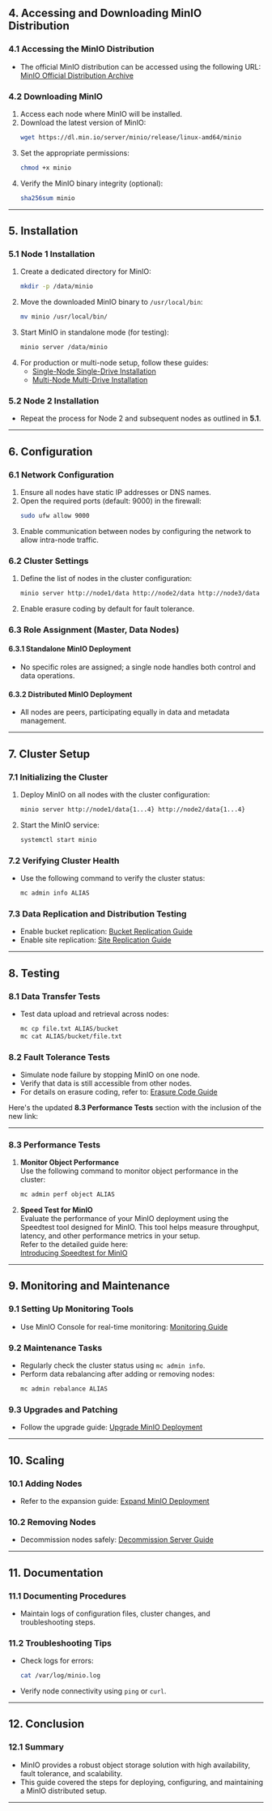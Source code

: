 ## 4. Accessing and Downloading MinIO Distribution

### 4.1 Accessing the MinIO Distribution
- The official MinIO distribution can be accessed using the following URL:  
  [MinIO Official Distribution Archive](https://dl.min.io/server/minio/release/linux-amd64/archive/)

### 4.2 Downloading MinIO
1. Access each node where MinIO will be installed.
2. Download the latest version of MinIO:
   ```bash
   wget https://dl.min.io/server/minio/release/linux-amd64/minio
   ```
3. Set the appropriate permissions:
   ```bash
   chmod +x minio
   ```
4. Verify the MinIO binary integrity (optional):
   ```bash
   sha256sum minio
   ```

---

## 5. Installation

### 5.1 Node 1 Installation
1. Create a dedicated directory for MinIO:
   ```bash
   mkdir -p /data/minio
   ```
2. Move the downloaded MinIO binary to `/usr/local/bin`:
   ```bash
   mv minio /usr/local/bin/
   ```
3. Start MinIO in standalone mode (for testing):
   ```bash
   minio server /data/minio
   ```
4. For production or multi-node setup, follow these guides:  
   - [Single-Node Single-Drive Installation](https://min.io/docs/minio/linux/operations/install-deploy-manage/deploy-minio-single-node-single-drive.html)  
   - [Multi-Node Multi-Drive Installation](https://min.io/docs/minio/linux/operations/install-deploy-manage/deploy-minio-multi-node-multi-drive.html)

### 5.2 Node 2 Installation
- Repeat the process for Node 2 and subsequent nodes as outlined in **5.1**.

---

## 6. Configuration

### 6.1 Network Configuration
1. Ensure all nodes have static IP addresses or DNS names.
2. Open the required ports (default: 9000) in the firewall:
   ```bash
   sudo ufw allow 9000
   ```
3. Enable communication between nodes by configuring the network to allow intra-node traffic.

### 6.2 Cluster Settings
1. Define the list of nodes in the cluster configuration:
   ```bash
   minio server http://node1/data http://node2/data http://node3/data http://node4/data
   ```
2. Enable erasure coding by default for fault tolerance.

### 6.3 Role Assignment (Master, Data Nodes)

#### 6.3.1 Standalone MinIO Deployment
- No specific roles are assigned; a single node handles both control and data operations.

#### 6.3.2 Distributed MinIO Deployment
- All nodes are peers, participating equally in data and metadata management.

---

## 7. Cluster Setup

### 7.1 Initializing the Cluster
1. Deploy MinIO on all nodes with the cluster configuration:
   ```bash
   minio server http://node1/data{1...4} http://node2/data{1...4}
   ```
2. Start the MinIO service:
   ```bash
   systemctl start minio
   ```

### 7.2 Verifying Cluster Health
- Use the following command to verify the cluster status:
  ```bash
  mc admin info ALIAS
  ```

### 7.3 Data Replication and Distribution Testing
- Enable bucket replication:
  [Bucket Replication Guide](https://min.io/docs/minio/linux/administration/bucket-replication.html)
- Enable site replication:
  [Site Replication Guide](https://min.io/docs/minio/linux/operations/install-deploy-manage/multi-site-replication.html)

---

## 8. Testing

### 8.1 Data Transfer Tests
- Test data upload and retrieval across nodes:
  ```bash
  mc cp file.txt ALIAS/bucket
  mc cat ALIAS/bucket/file.txt
  ```

### 8.2 Fault Tolerance Tests
- Simulate node failure by stopping MinIO on one node.
- Verify that data is still accessible from other nodes.
- For details on erasure coding, refer to:
  [Erasure Code Guide](https://blog.min.io/guided-tour-of-minio-erasure-code-calculator/)

Here's the updated **8.3 Performance Tests** section with the inclusion of the new link:

---

### 8.3 Performance Tests

1. **Monitor Object Performance**  
   Use the following command to monitor object performance in the cluster:  
   ```bash
   mc admin perf object ALIAS
   ```

2. **Speed Test for MinIO**  
   Evaluate the performance of your MinIO deployment using the Speedtest tool designed for MinIO. This tool helps measure throughput, latency, and other performance metrics in your setup.  
   Refer to the detailed guide here:  
   [Introducing Speedtest for MinIO](https://blog.min.io/introducing-speedtest-for-minio/)

---

## 9. Monitoring and Maintenance

### 9.1 Setting Up Monitoring Tools
- Use MinIO Console for real-time monitoring:
  [Monitoring Guide](https://min.io/docs/minio/linux/administration/monitoring.html)

### 9.2 Maintenance Tasks
- Regularly check the cluster status using `mc admin info`.
- Perform data rebalancing after adding or removing nodes:
  ```bash
  mc admin rebalance ALIAS
  ```

### 9.3 Upgrades and Patching
- Follow the upgrade guide:
  [Upgrade MinIO Deployment](https://min.io/docs/minio/linux/operations/install-deploy-manage/upgrade-minio-deployment.html)

---

## 10. Scaling

### 10.1 Adding Nodes
- Refer to the expansion guide:
  [Expand MinIO Deployment](https://min.io/docs/minio/linux/operations/install-deploy-manage/expand-minio-deployment.html)

### 10.2 Removing Nodes
- Decommission nodes safely:
  [Decommission Server Guide](https://min.io/docs/minio/linux/operations/install-deploy-manage/decommission-server-pool.html)

---

## 11. Documentation

### 11.1 Documenting Procedures
- Maintain logs of configuration files, cluster changes, and troubleshooting steps.

### 11.2 Troubleshooting Tips
- Check logs for errors:
  ```bash
  cat /var/log/minio.log
  ```
- Verify node connectivity using `ping` or `curl`.

---

## 12. Conclusion

### 12.1 Summary
- MinIO provides a robust object storage solution with high availability, fault tolerance, and scalability.  
- This guide covered the steps for deploying, configuring, and maintaining a MinIO distributed setup.

--- 
